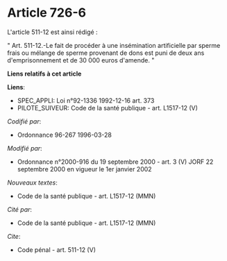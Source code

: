 # Article 726-6

L'article 511-12 est ainsi rédigé : 

" Art. 511-12.-Le fait de procéder à une insémination artificielle par sperme frais ou mélange de sperme provenant de dons
est puni de deux ans d'emprisonnement et de 30 000 euros d'amende. "

**Liens relatifs à cet article**

**Liens**:

  - SPEC_APPLI: Loi n°92-1336 1992-12-16 art. 373
  - PILOTE_SUIVEUR: Code de la santé publique - art. L1517-12 (V)

_Codifié par_:

  - Ordonnance 96-267 1996-03-28

_Modifié par_:

  - Ordonnance n°2000-916 du 19 septembre 2000 - art. 3 (V) JORF 22 septembre 2000 en vigueur le 1er janvier 2002

_Nouveaux textes_:

  - Code de la santé publique - art. L1517-12 (MMN)

_Cité par_:

  - Code de la santé publique - art. L1517-12 (MMN)

_Cite_:

  - Code pénal - art. 511-12 (V)

